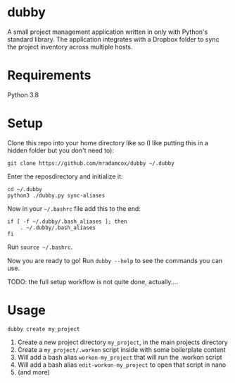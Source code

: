 # dubby

A small project management application written in only with Python's standard library. The application integrates with a Dropbox folder to sync the project inventory across multiple hosts.

# Requirements

Python 3.8

# Setup

Clone this repo into your home directory like so (I like putting this in a hidden folder but you don't need to):

    git clone https://github.com/mradamcox/dubby ~/.dubby

Enter the reposdirectory and initialize it:

    cd ~/.dubby
    python3 ./dubby.py sync-aliases

Now in your `~/.bashrc` file add this to the end:

    if [ -f ~/.dubby/.bash_aliases ]; then
        . ~/.dubby/.bash_aliases
    fi

Run `source ~/.bashrc`.

Now you are ready to go! Run `dubby --help` to see the commands you can use.

TODO: the full setup workflow is not quite done, actually....

# Usage

`dubby create my_project`

1. Create a new project directory `my_project`, in the main projects directory
2. Create a `my_project/.workon` script inside with some boilerplate content
3. Will add a bash alias `workon-my_project` that will run the .workon script
4. Will add a bash alias `edit-workon-my_project` to open that script in nano
5. (and more)
